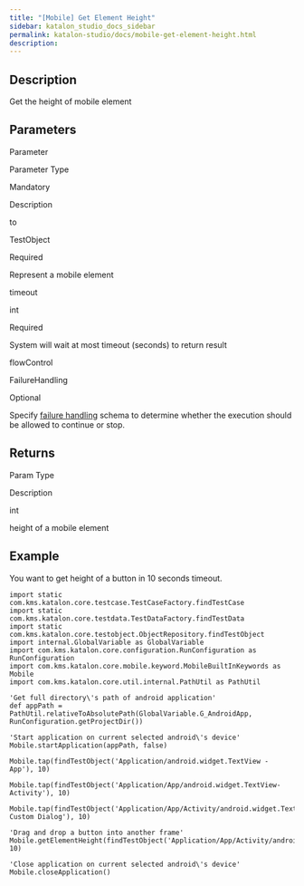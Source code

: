 ```yaml
---
title: "[Mobile] Get Element Height" 
sidebar: katalon_studio_docs_sidebar
permalink: katalon-studio/docs/mobile-get-element-height.html 
description: 
---
```

Description
-----------

Get the height of mobile element

Parameters
----------

Parameter

Parameter Type

Mandatory

Description

to

TestObject

Required

Represent a mobile element

timeout 

int

Required

System will wait at most timeout (seconds) to return result

flowControl 

FailureHandling 

Optional

Specify [failure handling](https://docs.katalon.com/x/qAAM) schema to determine whether the execution should be allowed to continue or stop.

Returns
-------

Param Type

Description

int

height of a mobile element

Example
-------

You want to get height of a button in 10 seconds timeout.

```
import static com.kms.katalon.core.testcase.TestCaseFactory.findTestCase
import static com.kms.katalon.core.testdata.TestDataFactory.findTestData
import static com.kms.katalon.core.testobject.ObjectRepository.findTestObject
import internal.GlobalVariable as GlobalVariable
import com.kms.katalon.core.configuration.RunConfiguration as RunConfiguration
import com.kms.katalon.core.mobile.keyword.MobileBuiltInKeywords as Mobile
import com.kms.katalon.core.util.internal.PathUtil as PathUtil

'Get full directory\'s path of android application'
def appPath = PathUtil.relativeToAbsolutePath(GlobalVariable.G_AndroidApp, RunConfiguration.getProjectDir())

'Start application on current selected android\'s device'
Mobile.startApplication(appPath, false)

Mobile.tap(findTestObject('Application/android.widget.TextView - App'), 10)

Mobile.tap(findTestObject('Application/App/android.widget.TextView-Activity'), 10)

Mobile.tap(findTestObject('Application/App/Activity/android.widget.TextView-Custom Dialog'), 10)

'Drag and drop a button into another frame'
Mobile.getElementHeight(findTestObject('Application/App/Activity/android.widget.Button'), 10)

'Close application on current selected android\'s device'
Mobile.closeApplication()
```